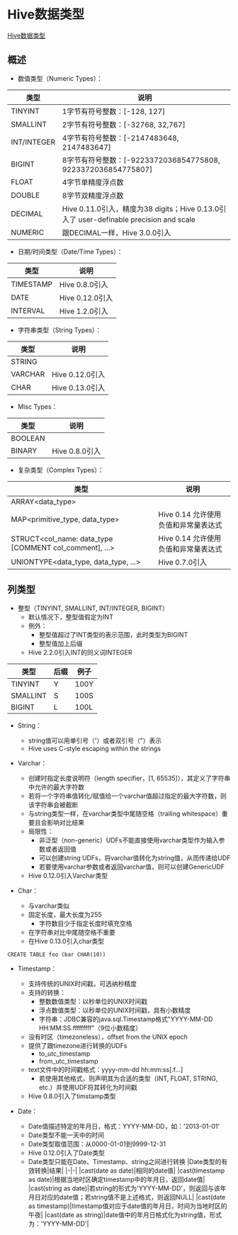 # Hive数据类型
[Hive数据类型](https://cwiki.apache.org/confluence/display/Hive/LanguageManual+Types#LanguageManualTypes-StringsstringStrings)

## 概述
* 数值类型（Numeric Types）：

|类型|说明|
|-|-|
|TINYINT|1字节有符号整数：[-128, 127]|
|SMALLINT|2字节有符号整数：[-32768, 32,767]|
|INT/INTEGER|4字节有符号整数：[-2147483648, 2147483647]|
|BIGINT|8字节有符号整数：[-9223372036854775808, 9223372036854775807]|
|FLOAT|4字节单精度浮点数|
|DOUBLE|8字节双精度浮点数|
|DECIMAL|Hive 0.11.0引入，精度为38 digits；Hive 0.13.0引入了 user-definable precision and scale|
|NUMERIC|跟DECIMAL一样，Hive 3.0.0引入|

* 日期/时间类型（Date/Time Types）：

|类型|说明|
|-|-|
|TIMESTAMP|Hive 0.8.0引入|
|DATE|Hive 0.12.0引入|
|INTERVAL|Hive 1.2.0引入|

* 字符串类型（String Types）：

|类型|说明|
|-|-|
|STRING||
|VARCHAR|Hive 0.12.0引入|
|CHAR|Hive 0.13.0引入|

* Misc Types：

|类型|说明|
|-|-|
|BOOLEAN||
|BINARY|Hive 0.8.0引入|

* 复杂类型（Complex Types）：

|类型|说明|
|-|-|
|ARRAY<data_type>||
|MAP<primitive_type, data_type>|Hive 0.14 允许使用负值和非常量表达式|
|STRUCT<col_name: data_type [COMMENT col_comment], ...>|Hive 0.14 允许使用负值和非常量表达式|
|UNIONTYPE<data_type, data_type, ...>|Hive 0.7.0引入|

## 列类型
* 整型（TINYINT, SMALLINT, INT/INTEGER, BIGINT）
  * 默认情况下，整型值假定为INT
  * 例外：
    * 整型值超过了INT类型的表示范围，此时类型为BIGINT
    * 整型值加上后缀
  * Hive 2.2.0引入INT的同义词INTEGER

|类型|后缀|例子|
|-|-|-|
|TINYINT|Y|100Y|
|SMALLINT|S|100S|
|BIGINT|L|100L|

* String：
  * string值可以用单引号（'）或者双引号（"）表示
  * Hive uses C-style escaping within the strings
  
* Varchar：
  * 创建时指定长度说明符（length specifier，[1, 65535]），其定义了字符串中允许的最大字符数
  * 若将一个字符串值转化/赋值给一个varchar值超过指定的最大字符数，则该字符串会被截断
  * 与string类型一样，在varchar类型中尾随空格（trailing whitespace）重要且会影响对比结果
  * 局限性：
    * 非泛型（non-generic）UDFs不能直接使用varchar类型作为输入参数或者返回值
    * 可以创建string UDFs，将varchar值转化为string值，从而传递给UDF
    * 若要使用varchar参数或者返回varchar值，则可以创建GenericUDF
  * Hive 0.12.0引入Varchar类型

* Char：
  * 与varchar类似
  * 固定长度，最大长度为255
    * 字符数目少于指定长度时填充空格
  * 在字符串对比中尾随空格不重要
  * 在Hive 0.13.0引入char类型
```
CREATE TABLE foo (bar CHAR(10))
```

* Timestamp：
  * 支持传统的UNIX时间戳，可选纳秒精度
  * 支持的转换：
    * 整数数值类型：以秒单位的UNIX时间戳
    * 浮点数值类型：以秒单位的UNIX时间戳，具有小数精度
    * 字符串：JDBC兼容的java.sql.Timestamp格式"YYYY-MM-DD HH:MM:SS.fffffffff"（9位小数精度）
  * 没有时区（timezoneless），offset from the UNIX epoch
  * 提供了跟timezone进行转换的UDFs
    * to_utc_timestamp
    * from_utc_timestamp
  * text文件中的时间戳格式：yyyy-mm-dd hh:mm:ss[.f...]
    * 若使用其他格式，则声明其为合适的类型（INT, FLOAT, STRING, etc.）并使用UDF将其转化为时间戳
  * Hive 0.8.0引入了timstamp类型
  
* Date：
  * Date值描述特定的年月日，格式：YYYY-MM-DD，如：'2013-01-01'
  * Date类型不能一天中的时间
  * Date类型取值范围：从0000-01-01到9999-12-31
  * Hive 0.12.0引入了Date类型
  * Date类型只能在Date、Timestamp、string之间进行转换
|Date类型的有效转换|结果|
|-|-|
|cast(date as date)|相同的date值|
|cast(timestamp as date)|根据当地时区确定timestamp中的年月日，返回date值|
|cast(string as date)|若string的形式为'YYYY-MM-DD'，则返回与该年月日对应的date值；若string值不是上述格式，则返回NULL|
|cast(date as timestamp)|timestamp值对应于date值的年月日，时间为当地时区的午夜|
|cast(date as string)|date值中的年月日格式化为string值，形式为：'YYYY-MM-DD'|
  
  
  
  
  
  
  
  
  
  
  
  
  
  
  




















